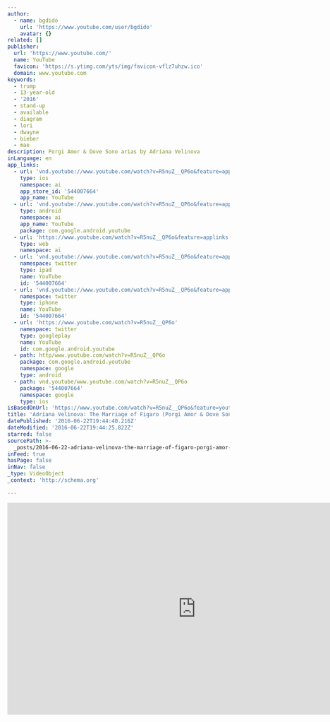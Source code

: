 ```yaml
---
author:
  - name: bgdido
    url: 'https://www.youtube.com/user/bgdido'
    avatar: {}
related: []
publisher:
  url: 'https://www.youtube.com/'
  name: YouTube
  favicon: 'https://s.ytimg.com/yts/img/favicon-vflz7uhzw.ico'
  domain: www.youtube.com
keywords:
  - trump
  - 13-year-old
  - '2016'
  - stand-up
  - available
  - diagram
  - lori
  - dwayne
  - bieber
  - mae
description: Porgi Amor & Dove Sono arias by Adriana Velinova
inLanguage: en
app_links:
  - url: 'vnd.youtube://www.youtube.com/watch?v=R5nuZ__QP6o&feature=applinks'
    type: ios
    namespace: ai
    app_store_id: '544007664'
    app_name: YouTube
  - url: 'vnd.youtube://www.youtube.com/watch?v=R5nuZ__QP6o&feature=applinks'
    type: android
    namespace: ai
    app_name: YouTube
    package: com.google.android.youtube
  - url: 'https://www.youtube.com/watch?v=R5nuZ__QP6o&feature=applinks'
    type: web
    namespace: ai
  - url: 'vnd.youtube://www.youtube.com/watch?v=R5nuZ__QP6o&feature=applinks'
    namespace: twitter
    type: ipad
    name: YouTube
    id: '544007664'
  - url: 'vnd.youtube://www.youtube.com/watch?v=R5nuZ__QP6o&feature=applinks'
    namespace: twitter
    type: iphone
    name: YouTube
    id: '544007664'
  - url: 'https://www.youtube.com/watch?v=R5nuZ__QP6o'
    namespace: twitter
    type: googleplay
    name: YouTube
    id: com.google.android.youtube
  - path: http/www.youtube.com/watch?v=R5nuZ__QP6o
    package: com.google.android.youtube
    namespace: google
    type: android
  - path: vnd.youtube/www.youtube.com/watch?v=R5nuZ__QP6o
    package: '544007664'
    namespace: google
    type: ios
isBasedOnUrl: 'https://www.youtube.com/watch?v=R5nuZ__QP6o&feature=youtu.be'
title: 'Adriana Velìnova: The Marriage of Figaro (Porgi Amor & Dove Sono)'
datePublished: '2016-06-22T19:44:40.216Z'
dateModified: '2016-06-22T19:44:25.822Z'
starred: false
sourcePath: >-
  _posts/2016-06-22-adriana-velinova-the-marriage-of-figaro-porgi-amor-and-dove.md
inFeed: true
hasPage: false
inNav: false
_type: VideoObject
_context: 'http://schema.org'

---
```

<iframe src="https://cdn.embedly.com/widgets/media.html?src=https%3A%2F%2Fwww.youtube.com%2Fembed%2FR5nuZ__QP6o%3Ffeature%3Doembed&amp;url=http%3A%2F%2Fwww.youtube.com%2Fwatch%3Fv%3DR5nuZ__QP6o&amp;image=https%3A%2F%2Fi.ytimg.com%2Fvi%2FR5nuZ__QP6o%2Fhqdefault.jpg&amp;key=b7d04c9b404c499eba89ee7072e1c4f7&amp;type=text%2Fhtml&amp;schema=youtube" width="854" height="480" scrolling="no" frameborder="0" allowfullscreen="" style=""></iframe>